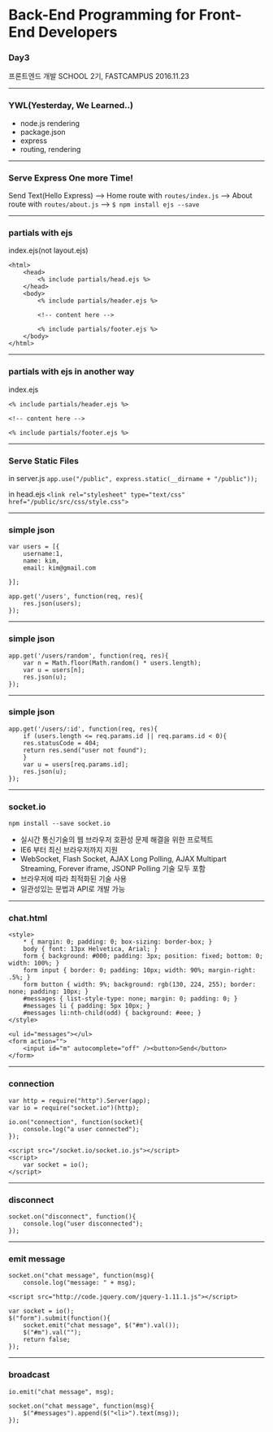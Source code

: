 # Back-End Programming for Front-End Developers

### Day3
프론트엔드 개발 SCHOOL 2기, FASTCAMPUS
2016.11.23

---
<!-- page_number:true -->
### YWL(Yesterday, We Learned..)

- node.js rendering
- package.json
- express
- routing, rendering

---
### Serve Express One more Time!

Send Text(Hello Express) --> Home route with `routes/index.js` --> About route with `routes/about.js` --> `$ npm install ejs --save`


---
### partials with ejs

index.ejs(not layout.ejs)
```
<html>
	<head>
		<% include partials/head.ejs %>
	</head>
    <body>
    	<% include partials/header.ejs %>
        
        <!-- content here -->
        
        <% include partials/footer.ejs %>
    </body>
</html>
```

---
### partials with ejs in another way

index.ejs
```
<% include partials/header.ejs %>

<!-- content here -->

<% include partials/footer.ejs %>

```

---
### Serve Static Files

in server.js
`app.use("/public", express.static(__dirname + "/public"));`

in head.ejs
`<link rel="stylesheet" type="text/css" href="/public/src/css/style.css">`

---
### simple json

```
var users = [{
	username:1,
	name: kim,
	email: kim@gmail.com
    
}];
```

```
app.get('/users', function(req, res){
	res.json(users);
});
```

---
### simple json
```
app.get('/users/random', function(req, res){
	var n = Math.floor(Math.random() * users.length);
	var u = users[n];
	res.json(u);
});
```
---
### simple json

```
app.get('/users/:id', function(req, res){
	if (users.length <= req.params.id || req.params.id < 0){
	res.statusCode = 404;
	return res.send("user not found");
	}
	var u = users[req.params.id];
	res.json(u);
});
```

---
### socket.io

`npm install --save socket.io`

- 실시간 통신기술의 웹 브라우저 호환성 문제 해결을 위한 프로젝트
- IE6 부터 최신 브라우저까지 지원
- WebSocket, Flash Socket, AJAX Long Polling, AJAX Multipart Streaming, Forever iframe, JSONP Polling 기술 모두 포함
- 브라우저에 따라 최적화된 기술 사용
- 일관성있는 문법과 API로 개발 가능

---
### chat.html
```
<style>
	* { margin: 0; padding: 0; box-sizing: border-box; }
	body { font: 13px Helvetica, Arial; }
	form { background: #000; padding: 3px; position: fixed; bottom: 0; width: 100%; }
	form input { border: 0; padding: 10px; width: 90%; margin-right: .5%; }
	form button { width: 9%; background: rgb(130, 224, 255); border: none; padding: 10px; }
	#messages { list-style-type: none; margin: 0; padding: 0; }
	#messages li { padding: 5px 10px; }
	#messages li:nth-child(odd) { background: #eee; }
</style>

<ul id="messages"></ul>
<form action="">
	<input id="m" autocomplete="off" /><button>Send</button>
</form>
```

---
### connection

```
var http = require("http").Server(app);
var io = require("socket.io")(http);

io.on("connection", function(socket){
	console.log("a user connected");
});
```

```
<script src="/socket.io/socket.io.js"></script>
<script>
	var socket = io();
</script>
```

---
### disconnect

```
socket.on("disconnect", function(){
	console.log("user disconnected");
});
```

---
### emit message

```
socket.on("chat message", function(msg){
	console.log("message: " + msg);
```

```
<script src="http://code.jquery.com/jquery-1.11.1.js"></script>

var socket = io();
$("form").submit(function(){
	socket.emit("chat message", $("#m").val());
	$("#m").val("");
	return false;
});
```

---
### broadcast

```
io.emit("chat message", msg);
```

```
socket.on("chat message", function(msg){
	$("#messages").append($("<li>").text(msg));
});
```